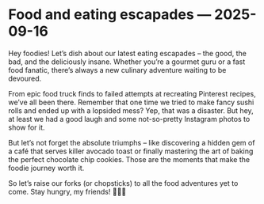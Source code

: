 # Food and eating escapades — 2025-09-16

Hey foodies! Let’s dish about our latest eating escapades – the good, the bad, and the deliciously insane. Whether you’re a gourmet guru or a fast food fanatic, there’s always a new culinary adventure waiting to be devoured.

From epic food truck finds to failed attempts at recreating Pinterest recipes, we’ve all been there. Remember that one time we tried to make fancy sushi rolls and ended up with a lopsided mess? Yep, that was a disaster. But hey, at least we had a good laugh and some not-so-pretty Instagram photos to show for it.

But let’s not forget the absolute triumphs – like discovering a hidden gem of a café that serves killer avocado toast or finally mastering the art of baking the perfect chocolate chip cookies. Those are the moments that make the foodie journey worth it.

So let’s raise our forks (or chopsticks) to all the food adventures yet to come. Stay hungry, my friends! 🍔🍕🌮
